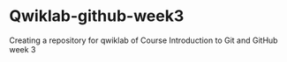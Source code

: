 # Qwiklab-github-week3
Creating a repository for qwiklab of Course Introduction to Git and GitHub week 3
